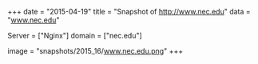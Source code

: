 
+++
date = "2015-04-19"
title = "Snapshot of http://www.nec.edu"
data = "www.nec.edu"

Server = ["Nginx"]
domain = ["nec.edu"]

  image = "snapshots/2015_16/www.nec.edu.png"
+++
#

